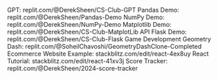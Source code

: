 GPT: replit.com/@DerekSheen/CS-Club-GPT
Pandas Demo: replit.com/@DerekSheen/Pandas-Demo
NumPy Demo: replit.com/@DerekSheen/NumPy-Demo
Matplotlib Demo: replit.com/@DerekSheen/CS-Club-MatplotLib
API Flask Demo: replit.com/@DerekSheen/CS-Club-Flask
Game Development Geometry Dash: replit.com/@SoheilChavoshi/GeometryDashClone-Completed
Ecommerce Website Example: stackblitz.com/edit/react-4ex8uy
React Tutorial: stackblitz.com/edit/react-41xv3j
Score Tracker: replit.com/@DerekSheen/2024-score-tracker

